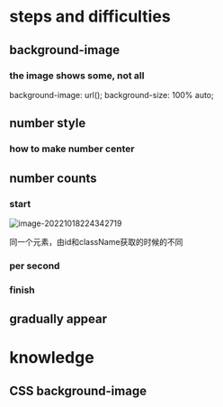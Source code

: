 # steps and difficulties
## background-image
### the image shows some, not all
background-image: url();
background-size: 100% auto;
## number style
### how to make number center
## number counts
### start

![image-20221018224342719](C:\Users\dell\AppData\Roaming\Typora\typora-user-images\image-20221018224342719.png)

同一个元素，由id和className获取的时候的不同

### per second
### finish
## gradually appear


# knowledge
## CSS background-image 

